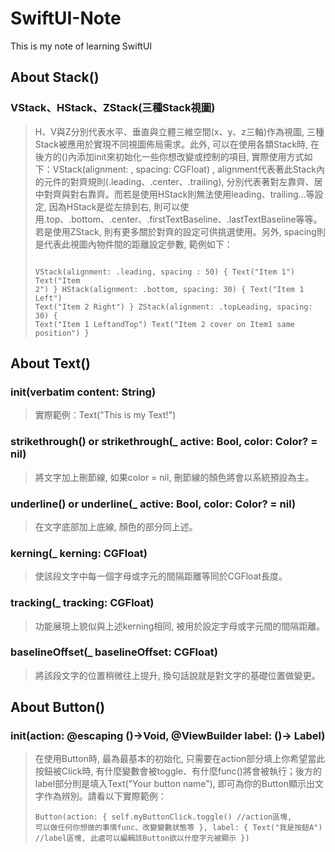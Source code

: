 # SwiftUI-Note
  This is my note of learning SwiftUI
  
  ## About Stack()
### VStack、HStack、ZStack(三種Stack視圖)
  > H、V與Z分別代表水平、垂直與立體三維空間(x、y、z三軸)作為視圖, 三種Stack被應用於實現不同視圖佈局需求。此外, 可以在使用各類Stack時, 在後方的()內添加init來初始化一些你想改變或控制的項目, 實際使用方式如下：VStack(alignment: , spacing: CGFloat) , alignment代表著此Stack內的元件的對齊規則(.leading、.center、.trailing), 分別代表著對左靠齊、居中對齊與對右靠齊。而若是使用HStack則無法使用leading、trailing...等設定, 因為HStack是從左排到右, 則可以使用.top、.bottom、.center、.firstTextBaseline、.lastTextBaseline等等。若是使用ZStack, 則有更多關於對齊的設定可供挑選使用。另外, spacing則是代表此視圖內物件間的距離設定參數, 範例如下：
    <pre><code>
    VStack(alignment: .leading, spacing : 50) {
    Text("Item 1")
    Text("Item 2")
    }
    HStack(alignment: .bottom, spacing: 30) {
    Text("Item 1 Left")
    Text("Item 2 Right")
    }
    ZStack(alignment: .topLeading, spacing: 30) {
    Text("Item 1 LeftandTop")
    Text("Item 2 cover on Item1 same position")
    }
    </code></pre>
  
## About Text()
### init(verbatim content: String)
  > 實際範例：Text("This is my Text!")
### strikethrough() or strikethrough(_ active: Bool, color: Color? = nil)
  > 將文字加上刪節線, 如果color = nil, 刪節線的顏色將會以系統預設為主。
### underline() or underline(_ active: Bool, color: Color? = nil) 
  > 在文字底部加上底線, 顏色的部分同上述。
### kerning(_ kerning: CGFloat)
  > 使該段文字中每一個字母或字元的間隔距離等同於CGFloat長度。
### tracking(_ tracking: CGFloat)
  > 功能展現上貌似與上述kerning相同, 被用於設定字母或字元間的間隔距離。
### baselineOffset(_ baselineOffset: CGFloat)
  > 將該段文字的位置稍微往上提升, 換句話說就是對文字的基礎位置做變更。

## About Button()
### init(action: @escaping ()->Void, @ViewBuilder label: ()-> Label)
  > 在使用Button時, 最為最基本的初始化, 只需要在action部分填上你希望當此按鈕被Click時, 有什麼變數會被toggle、有什麼func()將會被執行；後方的label部分則是填入Text("Your button name"), 即可為你的Button顯示出文字作為辨別。請看以下實際範例：
                    <pre><code>Button(action: {
                        self.myButtonClick.toggle() //action區塊, 可以做任何你想做的事情func、改變變數狀態等
                    }, label: {
                        Text("我是按鈕A") //label區塊, 此處可以編輯該Button欲以什麼字元被顯示
                    })</code></pre>
